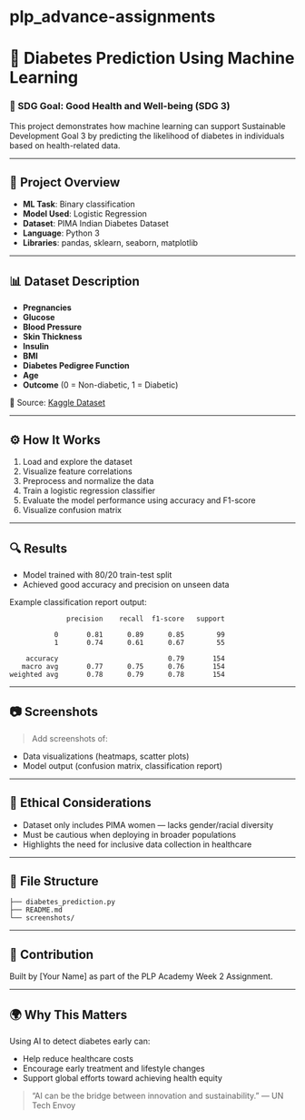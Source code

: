 # plp_advance-assignments
# 🤖 Diabetes Prediction Using Machine Learning

### 🎯 SDG Goal: Good Health and Well-being (SDG 3)

This project demonstrates how machine learning can support Sustainable Development Goal 3 by predicting the likelihood of diabetes in individuals based on health-related data.

---

## 📌 Project Overview
- **ML Task**: Binary classification
- **Model Used**: Logistic Regression
- **Dataset**: PIMA Indian Diabetes Dataset
- **Language**: Python 3
- **Libraries**: pandas, sklearn, seaborn, matplotlib

---

## 📊 Dataset Description
- **Pregnancies**
- **Glucose**
- **Blood Pressure**
- **Skin Thickness**
- **Insulin**
- **BMI**
- **Diabetes Pedigree Function**
- **Age**
- **Outcome** (0 = Non-diabetic, 1 = Diabetic)

📁 Source: [Kaggle Dataset](https://www.kaggle.com/datasets/uciml/pima-indians-diabetes-database)

---

## ⚙️ How It Works
1. Load and explore the dataset
2. Visualize feature correlations
3. Preprocess and normalize the data
4. Train a logistic regression classifier
5. Evaluate the model performance using accuracy and F1-score
6. Visualize confusion matrix

---

## 🔍 Results
- Model trained with 80/20 train-test split
- Achieved good accuracy and precision on unseen data

Example classification report output:
```
              precision    recall  f1-score   support

           0       0.81      0.89      0.85        99
           1       0.74      0.61      0.67        55

    accuracy                           0.79       154
   macro avg       0.77      0.75      0.76       154
weighted avg       0.78      0.79      0.78       154
```

---

## 📷 Screenshots
> Add screenshots of:
- Data visualizations (heatmaps, scatter plots)
- Model output (confusion matrix, classification report)

---

## 🔐 Ethical Considerations
- Dataset only includes PIMA women — lacks gender/racial diversity
- Must be cautious when deploying in broader populations
- Highlights the need for inclusive data collection in healthcare

---

## 📁 File Structure
```
├── diabetes_prediction.py
├── README.md
└── screenshots/
```

---

## 🙌 Contribution
Built by [Your Name] as part of the PLP Academy Week 2 Assignment.

---

## 🌍 Why This Matters
Using AI to detect diabetes early can:
- Help reduce healthcare costs
- Encourage early treatment and lifestyle changes
- Support global efforts toward achieving health equity

> “AI can be the bridge between innovation and sustainability.” — UN Tech Envoy
